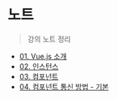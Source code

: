 # 노트

> 강의 노트 정리

- [01. Vue.js 소개](./01-intro-vue.md)
- [02. 인스턴스](./02-instance.md)
- [03. 컴포넌트](./03-component.md)
- [04. 컴포넌트 통신 방법 - 기본](./04-component-communication-basic.md)
